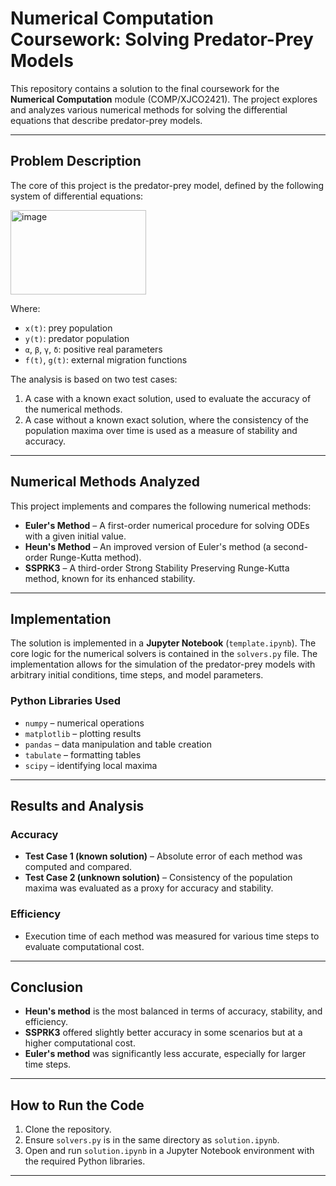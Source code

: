 # Numerical Computation Coursework: Solving Predator-Prey Models

This repository contains a solution to the final coursework for the **Numerical Computation** module (COMP/XJCO2421). The project explores and analyzes various numerical methods for solving the differential equations that describe predator-prey models.

---

## Problem Description

The core of this project is the predator-prey model, defined by the following system of differential equations:

<img width="217" height="135" alt="image" src="https://github.com/user-attachments/assets/afe8f1aa-7aed-4b50-b1b7-e72d3bff14d0" />



Where:
- `x(t)`: prey population  
- `y(t)`: predator population  
- `α`, `β`, `γ`, `δ`: positive real parameters  
- `f(t)`, `g(t)`: external migration functions  

The analysis is based on two test cases:
1. A case with a known exact solution, used to evaluate the accuracy of the numerical methods.
2. A case without a known exact solution, where the consistency of the population maxima over time is used as a measure of stability and accuracy.

---

## Numerical Methods Analyzed

This project implements and compares the following numerical methods:

- **Euler's Method** – A first-order numerical procedure for solving ODEs with a given initial value.
- **Heun's Method** – An improved version of Euler's method (a second-order Runge-Kutta method).
- **SSPRK3** – A third-order Strong Stability Preserving Runge-Kutta method, known for its enhanced stability.

---

## Implementation

The solution is implemented in a **Jupyter Notebook** (`template.ipynb`). The core logic for the numerical solvers is contained in the `solvers.py` file. The implementation allows for the simulation of the predator-prey models with arbitrary initial conditions, time steps, and model parameters.

### Python Libraries Used

- `numpy` – numerical operations  
- `matplotlib` – plotting results  
- `pandas` – data manipulation and table creation  
- `tabulate` – formatting tables  
- `scipy` – identifying local maxima

---

## Results and Analysis

### Accuracy

- **Test Case 1 (known solution)** – Absolute error of each method was computed and compared.
- **Test Case 2 (unknown solution)** – Consistency of the population maxima was evaluated as a proxy for accuracy and stability.

### Efficiency

- Execution time of each method was measured for various time steps to evaluate computational cost.

---

## Conclusion

- **Heun's method** is the most balanced in terms of accuracy, stability, and efficiency.
- **SSPRK3** offered slightly better accuracy in some scenarios but at a higher computational cost.
- **Euler's method** was significantly less accurate, especially for larger time steps.

---

## How to Run the Code

1. Clone the repository.
2. Ensure `solvers.py` is in the same directory as `solution.ipynb`.
3. Open and run `solution.ipynb` in a Jupyter Notebook environment with the required Python libraries.

---
